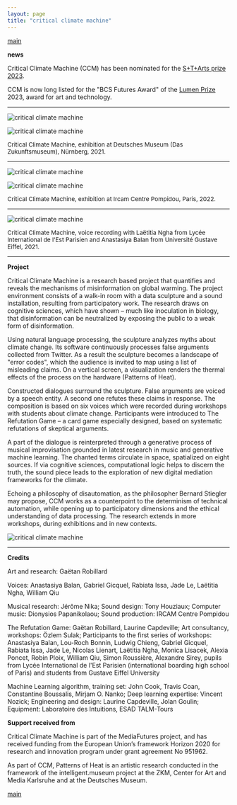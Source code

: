 ```yaml
---
layout: page
title: "critical climate machine"
---
```


[main](README.md)

**news**

Critical Climate Machine (CCM) has been nominated for the [S+T+Arts prize 2023](https://starts-prize.aec.at/en).

CCM is now long listed for the "BCS Futures Award" of the [Lumen Prize](https://www.lumenprize.com) 2023, award for art and technology.

----------

![critical climate machine](img/gaetan-robillard-critical-climate_2022_3_L.jpg)

![critical climate machine](img/gaetan-robillard-critical-climate_2022_1_L.jpg)

<span style="font-size:10pt">Critical Climate Machine, exhibition at Deutsches Museum (Das Zukunftsmuseum), Nürnberg, 2021.</span>

----------

![critical climate machine](img/gaetan-robillard-ccm-ircam-3-s.jpg)

![critical climate machine](img/gaetan-robillard-ccm-ircam-2-2-s.jpg)

<span style="font-size:10pt">Critical Climate Machine, exhibition at Ircam Centre Pompidou, Paris, 2022.</span>

----------

![critical climate machine](img/gatean-robillard-critical-climate_recording_s.jpg)

<span style="font-size:10pt">Critical Climate Machine, voice recording with Laëtitia Ngha from Lycée International de l'Est Parisien and Anastasiya Balan from Université Gustave Eiffel, 2021.</span>

----------

**Project**

Critical Climate Machine is a research based project that quantifies and reveals the mechanisms of misinformation on global warming. The project environment consists of a walk-in room with a data sculpture and a sound installation, resulting from participatory work. The research draws on cognitive sciences, which have shown – much like inoculation in biology, that disinformation can be neutralized by exposing the public to a weak form of disinformation.

Using natural language processing, the sculpture analyzes myths about climate change. Its software continuously processes false arguments collected from Twitter. As a result the sculpture becomes a landscape of "error codes", which the audience is invited to map using a list of misleading claims. On a vertical screen, a visualization renders the thermal effects of the process on the hardware (Patterns of Heat).

Constructed dialogues surround the sculpture. False arguments are voiced by a speech entity. A second one refutes these claims in response. The composition is based on six voices which were recorded during workshops with students about climate change. Participants were introduced to The Refutation Game – a card game especially designed, based on systematic refutations of skeptical arguments.

A part of the dialogue is reinterpreted through a generative process of musical improvisation grounded in latest research in music and generative machine learning. The chanted terms circulate in space, spatialized on eight sources. If via cognitive sciences, computational logic helps to discern the truth, the sound piece leads to the exploration of new digital mediation frameworks for the climate.

Echoing a philosophy of disautomation, as the philosopher Bernard Stiegler may propose, CCM works as a counterpoint to the determinism of technical automation, while opening up to participatory dimensions and the ethical understanding of data processing. The research extends in more workshops, during exhibitions and in new contexts.

![critical climate machine](img/gaetan-robillard-misinformation-labels_L.jpg)

----------

**Credits**

Art and research: Gaëtan Robillard

Voices: Anastasiya Balan, Gabriel Gicquel, Rabiata Issa, Jade Le, Laëtitia Ngha, William Qiu

Musical research: Jérôme Nika;
Sound design: Tony Houziaux;
Computer music: Dionysios Papanikolaou;
Sound production: IRCAM Centre Pompidou

The Refutation Game: Gaëtan Robillard, Laurine Capdeville;
Art consultancy, workshops: Özlem Sulak;
Participants to the first series of workshops: Anastasiya Balan, Lou-Roch Bonnin, Ludwig Chieng, Gabriel Gicquel, Rabiata Issa, Jade Le, Nicolas Lienart, Laëtitia Ngha, Monica Lisacek, Alexia Poncet, Robin Ploix, William Qiu, Simon Roussière, Alexandre Sirey, pupils from Lycée International de l'Est Parisien (international boarding high school of Paris) and students from Gustave Eiffel University

Machine Learning algorithm, training set: John Cook, Travis Coan, Constantine Boussalis, Mirjam O. Nanko;
Deep learning expertise: Vincent Nozick;
Engineering and design: Laurine Capdeville, Jolan Goulin;
Equipment: Laboratoire des Intuitions, ESAD TALM-Tours

**Support received from**

Critical Climate Machine is part of the MediaFutures project, and has received funding from the European Union’s framework Horizon 2020 for research and innovation program under grant agreement No 951962.

As part of CCM, Patterns of Heat is an artistic research conducted in the framework of the intelligent.museum project at the ZKM, Center for Art and Media Karlsruhe and at the Deutsches Museum.

[main](README.md)